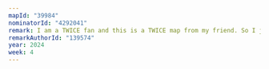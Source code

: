 ```yaml
---
mapId: "39984"
nominatorId: "4292041"
remark: I am a TWICE fan and this is a TWICE map from my friend. So I just took it as an example.
remarkAuthorId: "139574"
year: 2024
week: 4
---
```

